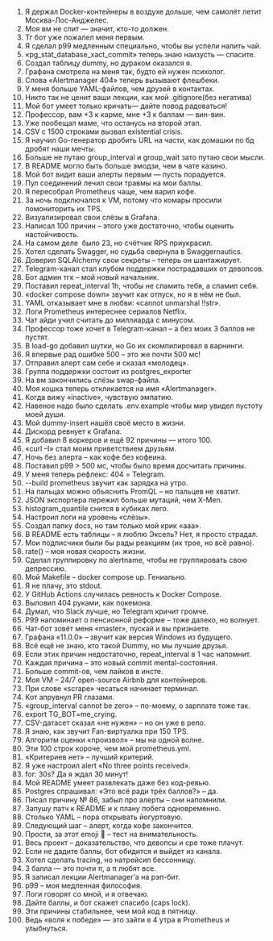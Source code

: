 1. Я держал Docker-контейнеры в воздухе дольше, чем самолёт летит Москва-Лос-Анджелес.
2. Моя вм не спит — значит, кто-то должен.
3. Тг бот уже пожалел меня первым.
4. Я сделал p99 медленным специально, чтобы вы успели налить чай.
5. «pg_stat_database_xact_commit» теперь знаю наизусть — спасите.
6. Создал таблицу dummy, но дураком оказался я.
7. Графана смотрела на меня так, будто ей нужен психолог.
8. Слова «Alertmanager 404» теперь вызывают флешбеки.
9. У меня больше YAML-файлов, чем друзей в контактах.
10. Никто так не ценит ваши лекции, как мой .gitignore(без негатива)    
11. Мой бот умеет только кричать— дайте повод радоваться!
12. Профессор, вам +3 к карме, мне +3 к баллам — вин-вин.
13. Уже пообещал маме, что останусь на второй этап.
14. CSV с 1500 строками вызвал existential crisis.
15. Я научил Go-генератор дробить URL на части, как домашки по бд дробят наши мечты.
16. Больше не путаю group_interval и group_wait зато путаю свои мысли.
17. В README могло быть больше эмодзи, чем в чате казино.
18. Мой бот видит ваши алерты первым — пусть порадуется.
19. Пул соединений лечил свои травмы на мои баллы.
20. Я пересобрал Prometheus чаще, чем варил кофе.
21. За ночь подключался к VM, потому что комары просили помониторить их TPS.
22. Визуализировал свои слёзы в Grafana.
23. Написал 100 причин – этого уже достаточно, чтобы оценить настойчивость.
24. На самом деле  было 23, но счётчик RPS приукрасил.
25. Хотел сделать Swagger, но судьба свернула в Swaggernautics.
26. Доверил SQLAlchemy свои секреты – теперь он шантажирует.
27. Telegram-канал стал клубом поддержки пострадавших от девопсов.
28. Бот админ тгк – мой новый начальник.
29. Поставил repeat_interval 1h, чтобы не спамить тебя, а спамил себя.
30. «docker compose down» звучит как отпуск, но я в нём не был.
31. YAML отказывает мне в любви: «cannot unmarshal !!str».
32. Логи Prometheus интереснее сериалов Netflix.
33. Чат айди учил считать до миллиарда с минусом.
34. Профессор тоже хочет в Telegram-канал – а без моих 3 баллов не пустят.
35. В load-go добавил шутки, но Go их скомпилировал в варнинги.
36. Я впервые рад ошибке 500 – это же почти 500 мс!
37. Отправил алерт сам себе и сказал «молодец».
38. Группа поддержки состоит из postgres_exporter
39. На вм закончились слёзы swap-файла.
40. Моя кошка теперь откликается на имя «Alertmanager».
41. Когда вижу «inactive», чувствую эмпатию.
42. Навеное надо было сделать .env.example чтобы мир увидел пустоту моей души.
43. Мой dummy-insert нашёл своё место в жизни.
44. Дискорд ревнует к Grafana.
45. Я добавил 8 воркеров и ещё 92 причины — итого 100.
46. «curl –I» стал моим приветствием друзьям.
47. Ночь без алерта – как кофе без кофеина.
48. Поставил p99 > 500 мс, чтобы было время досчитать причины.
49. У меня теперь рефлекс: 404 = Telegram.
50. --build prometheus звучит как зарядка на утро.
51. На пальцах можно объяснить PromQL – но пальцев не хватит.
52. JSON экспортера пережил больше мутаций, чем X-Men.
53. histogram_quantile снится в кубиках лего.
54. Настроил логи на уровень «слёзы».
55. Создал папку docs, но там только мой крик «ааа».
56. В README есть таблицы – я люблю Эксель? Нет, я просто страдал.
57. Мои подписчики были бы рады реакциям (их трое, но всё равно).
58. rate() – моя новая скорость жизни.
59. Сделал группировку по alertname, чтобы не группировать свою депрессию.
60. Мой Makefile – docker compose up. Гениально.
61. Я не плачу, это stdout.
62. У GitHub Actions случилась ревность к Docker Compose.
63. Выловил 404 руками, как покемона.
64. Думал, что Slack лучше, но Telegram кричит громче.
65. P99 напоминает о пенсионной реформе – тоже далеко, но волнует.
66. Чат-бот зовёт меня «master», пускай и вы признаете.
67. Графана «11.0.0» – звучит как версия Windows из будущего.
68. Всё ещё не знаю, кто такой Dummy, но мы лучшие друзья.
69. Если этих причин недостаточно, repeat_interval в 1 час напомнит.
70. Каждая причина – это новый commit mental-состояния.
71. Больше commit-ов, чем лайков в инсте.
72. Моя VM – 24/7 open-source Airbnb для контейнеров.
73. При слове «scrape» чесаться начинает терминал.
74. Кот апрувнул PR глазами.
75. «group_interval cannot be zero» – по-моему, о зарплате тоже так.
76. export TG_BOT=me_crying.
77. CSV-датасет сказал «не нужен» – но он уже в репо.
78. Я знаю, как звучит Fan-виртуалка при 150 TPS.
79. Алгоритм оценки «произвол» – мы на одной волне.
80. Эти 100 строк короче, чем мой prometheus.yml.
81. «Критериев нет» – лучший критерий.
82. Я уже настроил alert «No three points received».
83. for: 30s? Да я ждал 30 минут!
84. Мой README умеет развлекать даже без код-ревью.
85. Postgres спрашивал: «Это всё ради трёх баллов?» – да.
86. Писал причину № 86, забыл про алерты – они напомнили.
87. Запушу патч к README и к плану побега одновременно.
88. Столько YAML – пора открывать йогуртовую.
89. Следующий шаг – алерт, когда кофе закончится.
90. Прости, за этот emoji 🐙 – тест на внимательность.
91. Весь проект – доказательство, что девопсы и сре тоже плачут.
92. Если не дадите баллы, бот обидится и выйдет из канала.
93. Хотел сделать tracing, но натрейсил бессонницу.
94. 3 балла — это почти π, а π любят все.
95. Я записал лекции Alertmanager’а на рэп-бит.
96. p99 – моя медленная философия.
97. Логи говорят со мной, и я отвечаю.
98. Дайте баллы, и бот скажет спасибо (caps lock).
99. Эти причины стабильнее, чем мой код в пятницу.
100. Ведь «воля к победе» — это зайти в 4 утра в Prometheus и улыбнуться.